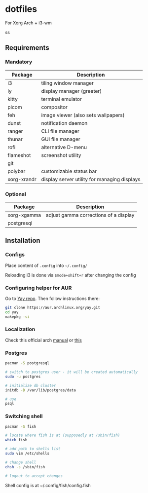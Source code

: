 # dotfiles

For Xorg Arch + i3-wm

ss

## Requirements

### Mandatory
|Package|Description|
|---|---|
|i3|tiling window manager|
|ly|display manager (greeter)|
|kitty|terminal emulator|
|picom|compositor|
|feh|image viewer (also sets wallpapers)|
|dunst|notification daemon|
|ranger|CLI file manager|
|thunar|GUI file manager|
|rofi|alternative D-menu|
|flameshot|screenshot utility|
|git||
|polybar|customizable status bar|
|xorg-xrandr|display server utility for managing displays|

### Optional
|Package|Description|
|---|---|
|xorg-xgamma|adjust gamma corrections of a display|
|postgresql||

## Installation

### Configs

Place content of `.config` into `~/.config/`

Reloading i3 is done via `$mode+shift+r` after changing the config

### Configuring helper for AUR

Go to [Yay repo](https://github.com/Jguer/yay). Then follow instructions there:

```sh
git clone https://aur.archlinux.org/yay.git
cd yay
makepkg -si
```

### Localization

Check this official arch [manual](https://wiki.archlinux.org/title/Localization_(%D0%A0%D1%83%D1%81%D1%81%D0%BA%D0%B8%D0%B9)) or [this](https://wiki.archlinux.org/title/Xorg/Keyboard_configuration)

### Postgres

```sh
pacman -S postgresql

# switch to postgres user - it will be created automatically
sudo -u postgres

# initialize db cluster
initdb -D /var/lib/postgres/data

# use
psql
```

### Switching shell

```sh
pacman -S fish

# locate where fish is at (supposedly at /sbin/fish)
which fish 

# add path to shells list
sudo vim /etc/shells

# change shell
chsh -s /sbin/fish

# logout to accept changes
```

Shell config is at ~/.config/fish/config.fish
